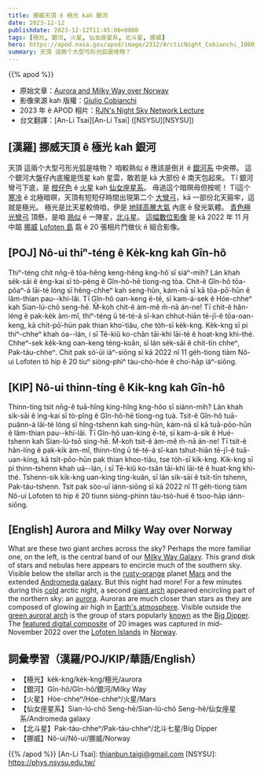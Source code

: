```yaml
---
title: 挪威天頂 ê 極光 kah 銀河
date: 2023-12-12
publishdate: 2023-12-12T11:45:00+0800
tags: [極光, 銀河, 火星, 仙女座星系, 北斗星, 挪威]
hero: https://apod.nasa.gov/apod/image/2312/ArcticNight_Cobianchi_1080_annotated.jpg
summary: 天頂 這兩个大型弓形光弧是啥物？
---
```


{{% apod %}}

- 原始文章：[Aurora and Milky Way over Norway](https://apod.nasa.gov/apod/ap231212.html)
- 影像來源 kah 版權：[Giulio Cobianchi](https://giuliocobianchi.com/about/)
- 2023 年 ê APOD 相片：[RJN's Night Sky Network Lecture](https://www.youtube.com/watch?v=S00SNpSNKZo)
- 台文翻譯：[An-Li Tsai][An-Li Tsai] ([NSYSU][NSYSU])

## [漢羅] 挪威天頂 ê 極光 kah 銀河
天頂 這兩个大型弓形光弧是啥物？
咱較熟似 ê 應該是倒爿 ê [銀河系][Milky Way Galaxy] 中央帶。
這个銀河大盤仔內底攏是恆星 kah 星雲，敢若是 kā 大部份 ê 南天包起來。
Tī 銀河彎弓下底，是 [柑仔色][rusty-orange] ê [火星][Mars] kah [仙女座星系][Andromeda galaxy]。
毋過這个暗暝毋但按呢！
Tī這个 [寒冷][cold] ê 北極暗暝，天頂有短短仔時間出現第二个 [大彎弓][giant arch]，kā 一部份北天箍牢，這就是極光。
極光是比天星較倚咱，伊是 [地球高層大氣][Earth's atmosphere] 內底 ê 發光氣體。
[青色極光彎弓][green auroral arch] 頂懸，是咱 [熟似][known] ê 一陣星，[北斗星][Big Dipper]。
[這幅數位影像][featured digital composite] 是 kā 2022 年 11 月中踮 [挪威][Norway] [Lofoten 島][Lofoten Islands] 翕 ê 20 張相片鬥做伙 ê 組合影像。

## [POJ] Nô-ui thiⁿ-téng ê Ke̍k-kng kah Gîn-hô
Thiⁿ-téng chit nn̄g-ê tōa-hêng keng-hêng kng-hô͘ sī siáⁿ-mih?
Lán khah se̍k-sāi ê èng-kai sī tò-pêng ê Gîn-hô-hē tiong-ng tòa.
Chit-ê Gîn-hô tōa-pôaⁿ-á lāi-té lóng sī hêng-chheⁿ kah seng-hûn, kám-nā sī kā tōa-pō͘-hūn ê lâm-thian pau--khí-lâi.
Tī Gîn-hô oan-keng ē-té, sī kam-á-sek ê Hóe-chheⁿ kah Sian-lú-chō seng-hē.
M̄-koh chit-ê àm-mê m̄-nā án-ne!
Tī chit-ê hân-léng ê pak-ke̍k àm-mî, thiⁿ-téng ū té-té-á sî-kan chhut-hiān tē-jī-ê tōa-oan-keng, kā chi̍t-pō͘-hūn pak thian kho͘-tiâu, che to̍h-sī ke̍k-kng.
Ke̍k-kng sī pí thiⁿ-chheⁿ khah óa--lán, i sī Tē-kiû ko-chân tāi-khì lāi-té ê hoat-kng khì-thé.
Chheⁿ-sek ke̍k-kng oan-keng téng-koân, sī lán se̍k-sāi ê chi̍t-tīn chheⁿ, Pak-táu-chheⁿ.
Chit pak sò͘-ūi iáⁿ-siōng sī kā 2022 nî 11 ge̍h-tiong tiàm Nô-ui Lofoten tó hip ê 20 tiuⁿ siòng-phìⁿ tàu-chò-hóe ê cho͘-ha̍p iáⁿ-siōng.

## [KIP] Nô-ui thinn-tíng ê Ki̍k-kng kah Gîn-hô
Thinn-tíng tsit nn̄g-ê tuā-hîng king-hîng kng-hôo sī siánn-mih?
Lán khah si̍k-sāi ê ìng-kai sī tò-pîng ê Gîn-hô-hē tiong-ng tuà.
Tsit-ê Gîn-hô tuā-puânn-á lāi-té lóng sī hîng-tshenn kah sing-hûn, kám-nā sī kā tuā-pōo-hūn ê lâm-thian pau--khí-lâi.
Tī Gîn-hô uan-king ē-té, sī kam-á-sik ê Hué-tshenn kah Sian-lú-tsō sing-hē.
M̄-koh tsit-ê àm-mê m̄-nā án-ne!
Tī tsit-ê hân-líng ê pak-ki̍k àm-mî, thinn-tíng ū té-té-á sî-kan tshut-hiān tē-jī-ê tuā-uan-king, kā tsi̍t-pōo-hūn pak thian khoo-tiâu, tse to̍h-sī ki̍k-kng.
Ki̍k-kng sī pí thinn-tshenn khah uá--lán, i sī Tē-kiû ko-tsân tāi-khì lāi-té ê huat-kng khì-thé.
Tshenn-sik ki̍k-kng uan-king tíng-kuân, sī lán si̍k-sāi ê tsi̍t-tīn tshenn, Pak-táu-tshenn.
Tsit pak sòo-uī iánn-siōng sī kā 2022 nî 11 ge̍h-tiong tiàm Nô-ui Lofoten tó hip ê 20 tiunn siòng-phìnn tàu-tsò-hué ê tsoo-ha̍p iánn-siōng.

## [English] Aurora and Milky Way over Norway
What are these two giant arches across the sky?
Perhaps the more familiar one, on the left, is the central band of our [Milky Way Galaxy][Milky Way Galaxy].
This grand disk of stars and nebulas here appears to encircle much of the southern sky.
Visible below the stellar arch is the [rusty-orange][rusty-orange] planet [Mars][Mars] and the extended [Andromeda galaxy][Andromeda galaxy].
But this night had more!
For a few minutes during this [cold][cold] arctic night, a second [giant arch][giant arch] appeared encircling part of the northern sky: an [aurora][aurora].
Auroras are much closer than stars as they are composed of glowing air high in [Earth's atmosphere][Earth's atmosphere].
Visible outside the [green auroral arch][green auroral arch] is the group of stars popularly [known][known] as the [Big Dipper][Big Dipper].
The [featured digital composite][featured digital composite] of 20 images was captured in mid-November 2022 over the [Lofoten Islands][Lofoten Islands] in [Norway][Norway].

## 詞彙學習（漢羅/POJ/KIP/華語/English）
- 【極光】ke̍k-kng/ke̍k-kng/極光/aurora
- 【銀河】Gîn-hô/Gîn-hô/銀河/Milky Way
- 【火星】Hòe-chheⁿ/Hòe-chheⁿ/火星/Mars
- 【仙女座星系】Sian-lú-chō Seng-hē/Sian-lú-chō Seng-hē/仙女座星系/Andromeda galaxy
- 【北斗星】Pak-táu-chheⁿ/Pak-táu-chheⁿ/北斗七星/Big Dipper
- 【挪威】Nô-ui/Nô-ui/挪威/Norway

{{% /apod %}}
[An-Li Tsai]: thianbun.taigi@gmail.com
[NSYSU]: https://phys.nsysu.edu.tw/

[copyright]: https://apod.nasa.gov/apod/fap/lib/about_apod.html#srapply
[License]: https://creativecommons.org/licenses/by/3.0/

[Milky Way Galaxy]:https://science.nasa.gov/resource/the-milky-way-galaxy/
[rusty-orange]:https://apod.nasa.gov/apod/ap970804.html
[Mars]:https://science.nasa.gov/mars/
[Andromeda galaxy]:https://apod.nasa.gov/apod/ap150830.html
[cold]:https://pbs.twimg.com/media/DKSyMr2UEAAUL70?format=jpg
[giant arch]:https://apod.nasa.gov/apod/ap200531.html
[aurora]:https://spaceplace.nasa.gov/aurora/en/
[Earth's atmosphere]:https://www.nasa.gov/mission_pages/sunearth/science/atmosphere-layers2.html
[green auroral arch]:https://apod.nasa.gov/apod/ap190322.html
[known]:https://apod.nasa.gov/apod/ap210112.html
[Big Dipper]:https://en.wikipedia.org/wiki/Big_Dipper
[featured digital composite]:https://www.instagram.com/p/C0OjdSZI8kS/
[Lofoten Islands]:https://youtu.be/mg67iIFivDo
[Norway]:https://en.wikipedia.org/wiki/Norway
